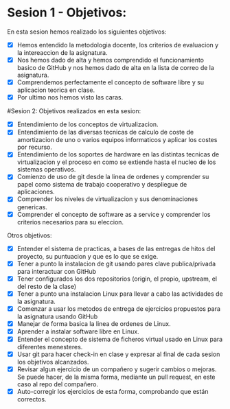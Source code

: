 # Sesion 1 - Objetivos:
En esta sesion hemos realizado los siguientes objetivos:
* [x] Hemos entendido la metodologia docente, los criterios de evaluacion y la intereaccion de la asignatura.
* [x] Nos hemos dado de alta y hemos comprendido el funcionamiento basico de GitHub y nos hemos dado de alta en la lista de correo de la asignatura.
* [x] Comprendemos perfectamente el concepto de software libre y su aplicacion teorica en clase.
* [x] Por ultimo nos hemos visto las caras.

#Sesion 2:
Objetivos realizados en esta sesion:
  * [x] Entendimiento de los conceptos de virtualizacion.
  * [x] Entendimiento de las diversas tecnicas de calculo de coste de amortizacion de uno o varios equipos informaticos y aplicar los costes por recurso.
  * [x] Entendimiento de los soportes de hardware en las distintas tecnicas de virtualizacion y el proceso en como se extiende hasta el nucleo de los sistemas operativos.
  * [x] Comienzo de uso de git desde la linea de ordenes y comprender su papel como sistema de trabajo cooperativo y despliegue de aplicaciones.
  * [x] Comprender los niveles de virtualizacion y sus denominaciones genericas.
  * [x] Comprender el concepto de software as a service y comprender los criterios necesarios para su eleccion.  
   
Otros objetivos:
  * [x] Entender el sistema de practicas, a bases de las entregas de hitos del proyecto, su puntuacion y que es lo que se exige.
  * [x] Tener a punto la instalacion de git usando pares clave publica/privada para interactuar con GitHub
  * [x] Tener configurados los dos repositorios (origin, el propio, upstream, el del resto de la clase)
  * [x] Tener a punto una instalacion Linux para llevar a cabo las actividades de la asignatura.
  * [x] Comenzar a usar los metodos de entrega de ejercicios propuestos para la asignatura usando GitHub
  * [x] Manejar de forma basica la linea de ordenes de Linux.
  * [x] Aprender a instalar software libre en Linux.
  * [x] Entender el concepto de sistema de ficheros virtual usado en Linux para diferentes menesteres.
  * [x] Usar git para hacer check-in en clase y expresar al final de cada sesion los objetivos alcanzados.
  * [x] Revisar algun ejercicio de un compañero y sugerir cambios o mejoras. Se puede hacer, de la misma forma, mediante un pull request, en este caso al repo del compañero.
  * [x] Auto-corregir los ejercicios de esta forma, comprobando que están correctos.
